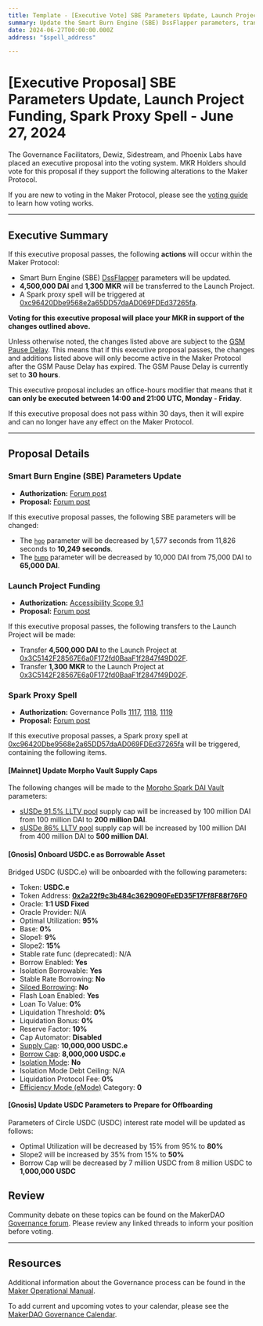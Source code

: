 ```yaml
---
title: Template - [Executive Vote] SBE Parameters Update, Launch Project Funding, Spark Proxy Spell - June 27, 2024
summary: Update the Smart Burn Engine (SBE) DssFlapper parameters, transfer funding to the Launch Project, and trigger a Spark proxy spell.
date: 2024-06-27T00:00:00.000Z
address: "$spell_address"

---
```

# [Executive Proposal] SBE Parameters Update, Launch Project Funding, Spark Proxy Spell - June 27, 2024

The Governance Facilitators, Dewiz, Sidestream, and Phoenix Labs have placed an executive proposal into the voting system. MKR Holders should vote for this proposal if they support the following alterations to the Maker Protocol.

If you are new to voting in the Maker Protocol, please see the [voting guide](https://manual.makerdao.com/governance/voting-in-makerdao/on-chain-governance) to learn how voting works.

---

## Executive Summary

If this executive proposal passes, the following **actions** will occur within the Maker Protocol:

- Smart Burn Engine (SBE) [DssFlapper](https://mips.makerdao.com/mips/details/MIP104#9-1-3) parameters will be updated.
- **4,500,000 DAI** and **1,300 MKR** will be transferred to the Launch Project.
- A Spark proxy spell will be triggered at [0xc96420Dbe9568e2a65DD57daAD069FDEd37265fa](https://etherscan.io/address/0xc96420Dbe9568e2a65DD57daAD069FDEd37265fa).

**Voting for this executive proposal will place your MKR in support of the changes outlined above.**

Unless otherwise noted, the changes listed above are subject to the [GSM Pause Delay](https://manual.makerdao.com/parameter-index/core/param-gsm-pause-delay). This means that if this executive proposal passes, the changes and additions listed above will only become active in the Maker Protocol after the GSM Pause Delay has expired. The GSM Pause Delay is currently set to **30 hours**.

This executive proposal includes an office-hours modifier that means that it **can only be executed between 14:00 and 21:00 UTC, Monday - Friday**.

If this executive proposal does not pass within 30 days, then it will expire and can no longer have any effect on the Maker Protocol.

---

## Proposal Details

### Smart Burn Engine (SBE) Parameters Update

- **Authorization:** [Forum post](https://forum.makerdao.com/t/smart-burn-engine-transaction-analysis-parameter-reconfiguration-update-8/24531/4)
- **Proposal:** [Forum post](https://forum.makerdao.com/t/smart-burn-engine-transaction-analysis-parameter-reconfiguration-update-8/24531)

If this executive proposal passes, the following SBE parameters will be changed:

- The [`hop`](https://mips.makerdao.com/mips/details/MIP104#9-1-3-1a) parameter will be decreased by 1,577 seconds from 11,826 seconds to **10,249 seconds**.
- The [`bump`](https://mips.makerdao.com/mips/details/MIP104#9-1-3-3a) parameter will be decreased by 10,000 DAI from 75,000 DAI to **65,000 DAI**.

### Launch Project Funding
  
- **Authorization:** [Accessibility Scope 9.1](https://mips.makerdao.com/mips/details/MIP108#9-1-launch-project-budget)
- **Proposal:** [Forum post](https://forum.makerdao.com/t/utilization-of-the-launch-project-under-the-accessibility-scope/21468/18)
  
If this executive proposal passes, the following transfers to the Launch Project will be made:
  
- Transfer **4,500,000 DAI** to the Launch Project at [0x3C5142F28567E6a0F172fd0BaaF1f2847f49D02F](https://etherscan.io/address/0x3C5142F28567E6a0F172fd0BaaF1f2847f49D02F).
- Transfer **1,300 MKR** to the Launch Project at [0x3C5142F28567E6a0F172fd0BaaF1f2847f49D02F](https://etherscan.io/address/0x3C5142F28567E6a0F172fd0BaaF1f2847f49D02F).
  
### Spark Proxy Spell
  
- **Authorization:** Governance Polls [1117](https://vote.makerdao.com/polling/QmdQYTQe), [1118](https://vote.makerdao.com/polling/QmU6KSGc), [1119](https://vote.makerdao.com/polling/QmQv9zQR)
- **Proposal:** [Forum post](https://forum.makerdao.com/t/jun-12-2024-proposed-changes-to-sparklend-for-upcoming-spell/24489)
  
If this executive proposal passes, a Spark proxy spell at [0xc96420Dbe9568e2a65DD57daAD069FDEd37265fa](https://etherscan.io/address/0xc96420Dbe9568e2a65DD57daAD069FDEd37265fa) will be triggered, containing the following items.
  
#### [Mainnet] Update Morpho Vault Supply Caps
  
The following changes will be made to the [Morpho Spark DAI Vault](https://morpho.blockanalitica.com/ethereum/metamorpho/vaults/0x73e65dbd630f90604062f6e02fab9138e713edd9) parameters:
  
- [sUSDe 91.5% LLTV pool](https://morpho.blockanalitica.com/ethereum/markets/1247f1c237eceae0602eab1470a5061a6dd8f734ba88c7cdc5d6109fb0026b28) supply cap will be increased by 100 million DAI from 100 million DAI to **200 million DAI**.
- [sUSDe 86% LLTV pool](https://morpho.blockanalitica.com/ethereum/markets/39d11026eae1c6ec02aa4c0910778664089cdd97c3fd23f68f7cd05e2e95af48) supply cap will be increased by 100 million DAI from 400 million DAI to **500 million DAI**.

#### [Gnosis] Onboard USDC.e as Borrowable Asset

Bridged USDC (USDC.e) will be onboarded with the following parameters:

- Token: **USDC.e**
- Token Address: **[0x2a22f9c3b484c3629090FeED35F17Ff8F88f76F0](https://gnosisscan.io/token/0x2a22f9c3b484c3629090feed35f17ff8f88f76f0)**
- Oracle: **1:1 USD Fixed**
- Oracle Provider: N/A
- Optimal Utilization: **95%**
- Base: **0%**
- Slope1: **9%**
- Slope2: **15%**
- Stable rate func (deprecated): N/A
- Borrow Enabled: **Yes**
- Isolation Borrowable: **Yes**
- Stable Rate Borrowing: **No**
- [Siloed Borrowing](https://docs.spark.fi/defi-infrastructure/sparklend#siloed-borrowing): **No**
- Flash Loan Enabled: **Yes**
- Loan To Value: **0%**
- Liquidation Threshold: **0%**
- Liquidation Bonus: **0%**
- Reserve Factor: **10%**
- Cap Automator: **Disabled**
- [Supply Cap](https://docs.spark.fi/defi-infrastructure/sparklend#supply-and-borrow-caps): **10,000,000 USDC.e**
- [Borrow Cap](https://docs.spark.fi/defi-infrastructure/sparklend#supply-and-borrow-caps): **8,000,000 USDC.e**
- [Isolation Mode](https://devs.spark.fi/sparklend/features/isolation-mode): **No**
- Isolation Mode Debt Ceiling: N/A
- Liquidation Protocol Fee: **0%**
- [Efficiency Mode (eMode)](https://docs.spark.fi/defi-infrastructure/sparklend#efficiency-mode-emode) Category: **0**

#### [Gnosis] Update USDC Parameters to Prepare for Offboarding

Parameters of Circle USDC (USDC) interest rate model will be updated as follows:

- Optimal Utilization will be decreased by 15% from 95% to **80%**
- Slope2 will be increased by 35% from 15% to **50%**
- Borrow Cap will be decreased by 7 million USDC from 8 million USDC to **1,000,000 USDC**

## Review

Community debate on these topics can be found on the MakerDAO [Governance forum](https://forum.makerdao.com/). Please review any linked threads to inform your position before voting.

---

## Resources

Additional information about the Governance process can be found in the [Maker Operational Manual](https://manual.makerdao.com).

To add current and upcoming votes to your calendar, please see the [MakerDAO Governance Calendar](https://manual.makerdao.com/makerdao/calendars/governance-calendar).
